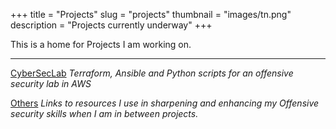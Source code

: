 +++
title = "Projects"
slug = "projects"
thumbnail = "images/tn.png"
description = "Projects currently underway"
+++

This is a home for Projects I am working on.

---------------------------

[CyberSecLab](/cyberseclab) *Terraform, Ansible and Python scripts for an offensive security lab  in AWS*

[Others](/others) *Links to resources I use in sharpening and enhancing my Offensive security skills when I am in between projects.*
